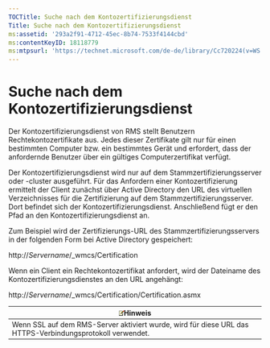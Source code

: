```yaml
---
TOCTitle: Suche nach dem Kontozertifizierungsdienst
Title: Suche nach dem Kontozertifizierungsdienst
ms:assetid: '293a2f91-4712-45ec-8b74-7533f4144cbd'
ms:contentKeyID: 18118779
ms:mtpsurl: 'https://technet.microsoft.com/de-de/library/Cc720224(v=WS.10)'
---
```


Suche nach dem Kontozertifizierungsdienst
=========================================

Der Kontozertifizierungsdienst von RMS stellt Benutzern Rechtekontozertifikate aus. Jedes dieser Zertifikate gilt nur für einen bestimmten Computer bzw. ein bestimmtes Gerät und erfordert, dass der anfordernde Benutzer über ein gültiges Computerzertifikat verfügt.

Der Kontozertifizierungsdienst wird nur auf dem Stammzertifizierungsserver oder -cluster ausgeführt. Für das Anfordern einer Kontozertifizierung ermittelt der Client zunächst über Active Directory den URL des virtuellen Verzeichnisses für die Zertifizierung auf dem Stammzertifizierungsserver. Dort befindet sich der Kontozertifizierungsdienst. Anschließend fügt er den Pfad an den Kontozertifizierungsdienst an.

Zum Beispiel wird der Zertifizierungs-URL des Stammzertifizierungsservers in der folgenden Form bei Active Directory gespeichert:

http://*Servername*/\_wmcs/Certification

Wenn ein Client ein Rechtekontozertifikat anfordert, wird der Dateiname des Kontozertifizierungsdienstes an den URL angehängt:

http://*Servername*/\_wmcs/Certification/Certification.asmx

| ![](images/Cc720224.note(WS.10).gif)Hinweis                                  |
|-----------------------------------------------------------------------------------------------------------|
| Wenn SSL auf dem RMS-Server aktiviert wurde, wird für diese URL das HTTPS-Verbindungsprotokoll verwendet. |

